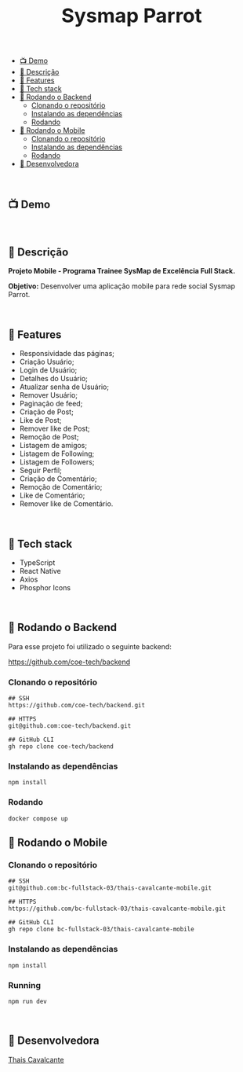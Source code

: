 <p align="center">
 <h1 align="center" style="font-size:40px">Sysmap Parrot</h2>
</p>


<br />

- [📺 Demo](#-demo)
- [🧾 Descrição](#-descrição)
- [📖 Features](#-features)
- [🔧 Tech stack](#-tech-stack)
- [🚀 Rodando o Backend](#-rodando-o-backend)
  - [Clonando o repositório](#clonando-repositorio)
  - [Instalando as dependências](#instalando-as-dependencias)
  - [Rodando](#rodando)
- [🚀 Rodando o Mobile](#-rodando-o-mobile)
  - [Clonando o repositório](#clonando-repositorio)
  - [Instalando as dependências](#instalando-as-dependencias)
  - [Rodando](#rodando)
- [👤 Desenvolvedora](#-desenvolvedora)

<br />

<a name="demo"></a>
## 📺 Demo

<br />

<a name="descrição"></a>
## 🧾 Descrição

**Projeto Mobile - Programa Trainee SysMap de Excelência Full Stack.**

**Objetivo:** Desenvolver uma aplicação mobile para rede social Sysmap Parrot.

<br />

<a name="features"></a>
## 📖 Features

- Responsividade das páginas;
- Criação Usuário;
- Login de Usuário;
- Detalhes do Usuário;
- Atualizar senha de Usuário;
- Remover Usuário;
- Paginação de feed;
- Criação de Post;
- Like de Post;
- Remover like de Post;
- Remoção de Post;
- Listagem de amigos;
- Listagem de Following;
- Listagem de Followers;
- Seguir Perfil;
- Criação de Comentário;
- Remoção de Comentário;
- Like de Comentário;
- Remover like de Comentário.


<br />

<a name="tech-stack"></a>
## 🔧 Tech stack

- TypeScript
- React Native
- Axios
- Phosphor Icons

<br />

<a name="rodando-o-backend"></a>
## 🚀 Rodando o Backend

Para esse projeto foi utilizado o seguinte backend:

https://github.com/coe-tech/backend

### Clonando o repositório

```
## SSH
https://github.com/coe-tech/backend.git

## HTTPS
git@github.com:coe-tech/backend.git

## GitHub CLI
gh repo clone coe-tech/backend
```

### Instalando as dependências

```
npm install
```
<a name="rodando"></a>
### Rodando

```
docker compose up 
```
<a name="rodando-o-mobile"></a>
## 🚀 Rodando o Mobile

### Clonando o repositório

```
## SSH
git@github.com:bc-fullstack-03/thais-cavalcante-mobile.git

## HTTPS
https://github.com/bc-fullstack-03/thais-cavalcante-mobile.git

## GitHub CLI
gh repo clone bc-fullstack-03/thais-cavalcante-mobile
```

### Instalando as dependências

```
npm install
```
<a name="rodando"></a>
### Running

```
npm run dev
```

<br />

<a name="desenvolvedora"></a>
## 👤 Desenvolvedora

[Thais Cavalcante](https://www.linkedin.com/in/thaispcavalcante/)

